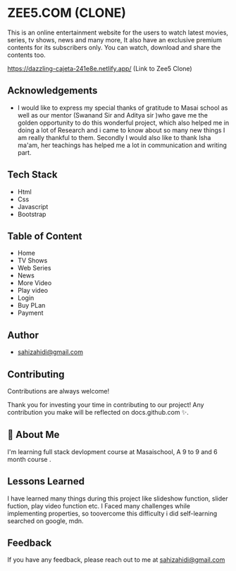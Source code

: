 # ZEE5.COM (CLONE)
This is an online entertainment website for the users to watch latest movies, series, tv shows, news and many more, It also have an exclusive premium contents for its subscribers only. You can watch, download and share the contents too. 

https://dazzling-cajeta-241e8e.netlify.app/ (Link to Zee5 Clone)

## Acknowledgements

 - I would like to express my special thanks of gratitude to Masai school  as well as our mentor (Swanand Sir and Aditya sir )who gave me the golden opportunity to do this wonderful project, which also helped me in doing a lot of Research and i came to know about so many new things I am really thankful to them.
 Secondly I would also like to thank Isha ma'am, her teachings has helped me a lot in communication and writing part.

## Tech Stack

* Html
* Css
* Javascript
* Bootstrap
## Table of Content
* Home
* TV Shows
* Web Series
* News
* More Video
* Play video
* Login
* Buy PLan
* Payment


## Author


- [sahizahidi@gmail.com](https://github.com/SahiZahidi)


## Contributing

Contributions are always welcome!

Thank you for investing your time in contributing to our project! Any contribution you make will be reflected on docs.github.com ✨.


## 🚀 About Me
I'm learning full stack devlopment course at Masaischool, A 9 to 9 and 6 month course .


## Lessons Learned

I have learned  many things during this project like slideshow function, slider fuction, play video function etc. I Faced many challenges while implementing properties,  so toovercome this difficulty i did self-learning searched on google, mdn. 



## Feedback

If you have any feedback, please reach out to me at sahizahidi@gmail.com
